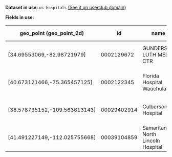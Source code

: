 **Dataset in use:** `us-hospitals` [(See it on userclub domain)](https://userclub.opendatasoft.com/explore/dataset/us-hospitals/table/)

**Fields in use:** 

| geo_point (geo_point_2d)| id | name | type | address | city | population (numeric)| source |
|---|---|---|---|---|---|---|---|
|[34.69553069,-82.98721979]|0002129672|GUNDERSEN LUTH MED CTR|General Acute Care Hospital|1910 SOUTH AVE|La Crosse|325| https://www.dhs.wisconsin.gov/bqaconsumer/healthcare/HospitalCty.pdf|
|[40.673121466,-75.365457125]|0002122345|Florida Hospital Wauchula|General Acute Care Hospital|533 W Carlton St|Wauchula|25|http://www.fgdl.org/metadataexplorer/explorer.jsp|
|[38.578735152,-109.563613143]|00029402914|Culberson Hospital|Critical Access|2185 Eisenhower-Farm Market Road|Van Horn|14|http://www.dshs.state.tx.us/chs/hosp/hosp2.shtm|
|[41.491227149,-112.025755668]|00039104859|Samaritan North Lincoln Hospital|General Acute Care Hospital|3043 Ne 28Th Street|Lincoln City|25|https://data.oregon.gov/dataset/Oregon-Hospitals-Map-2008-09-20/urjx-x2zf|